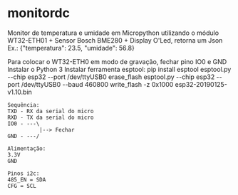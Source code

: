 # monitordc
Monitor de temperatura e umidade em Micropython utilizando o módulo WT32-ETH01 + Sensor Bosch BME280 + Display O'Led, retorna um Json Ex.: {"temperatura": 23.5, "umidade": 56.8}

Para colocar o WT32-ETH0 em modo de gravação, fechar pino IO0 e GND
Instalar o Python 3
Instalar ferramenta esptool: pip install esptool
esptool.py --chip esp32 --port /dev/ttyUSB0 erase_flash
esptool.py --chip esp32 --port /dev/ttyUSB0 --baud 460800 write_flash -z 0x1000 esp32-20190125-v1.10.bin

```
Sequência:
TXD - RX da serial do micro
RXD - TX da serial do micro
IO0 - ---\
          |--> Fechar
GND - ---/

Alimentação:
3.3V
GND

Pinos i2c:
485_EN = SDA
CFG = SCL

```

